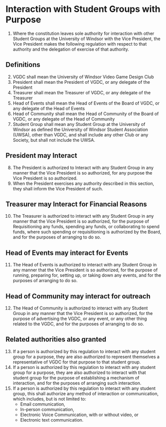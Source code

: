 # Interaction with Student Groups with Purpose

1. Where the constitution leaves sole authority for interaction with other Student Groups at the University of Windsor with the Vice President, the Vice President makes the following regulation with respect to that authority and the delegation of exercise of that authority.

## Definitions

2. VGDC shall mean the University of Windsor Video Game Design Club
3. President shall mean the President of VGDC, or any delegate of the President
4. Treasurer shall mean the Treasurer of VGDC, or any delegate of the Treasurer
5. Head of Events shall mean the Head of Events of the Board of VGDC, or any delegate of the Head of Events
6. Head of Community shall mean the Head of Community of the Board of VGDC, or any delegate of the Head of Community
7. Student Group shall mean any Student Group at the University of Windsor as defined the University of Windsor Student Association (UWSA), other than VGDC, and shall include any other Club or any Society, but shall not include the UWSA.


## President may Interact

8. The President is authorized to Interact with any Student Group in any manner that the Vice President is so authorized, for any purpose the Vice President is so authorized.
9. When the President exercises any authority described in this section, they shall inform the Vice President of such.

## Treasurer may Interact for Financial Reasons

10. The Treasurer is authorized to interact with any Student Group in any manner that the Vice President is so authorized, for the purpose of Requisitioning any funds, spending any funds, or collaborating to spend funds, where such spending or requisitioning is authorized by the Board, and for the purposes of arranging to do so.


## Head of Events may interact for Events

11. The Head of Events is authorized to interact with any Student Group in any manner that the Vice President is so authorized, for the purpose of running, preparing for, setting up, or taking down any events, and for the purposes of arranging to do so. 

## Head of Community may interact for outreach

12. The Head of Community is authorized to interact with any Student Group in any manner that the Vice President is so authorized, for the purpose of advertising the VGDC, or any event, or any other thing related to the VGDC, and for the purposes of arranging to do so.

## Related authorities also granted

13. If a person is authorized by this regulation to interact with any student group for a purpose, they are also authorized to represent themselves a representative of VGDC for that purpose to that student group.
14. If a person is authorized by this regulation to interact with any student group for a purpose, they are also authorized to interact with that student group for the purpose of establishing a mechanism of interaction, and for the purposes of arranging such interaction.
15. If a person is authorized by this regulation to interact with any student group, this shall authorize any method of interaction or communication, which includes, but is not limited to: 
    - Email communication,
    - In-person communication,
    - Electronic Voice Communication, with or without video, or
    - Electronic text communication.
